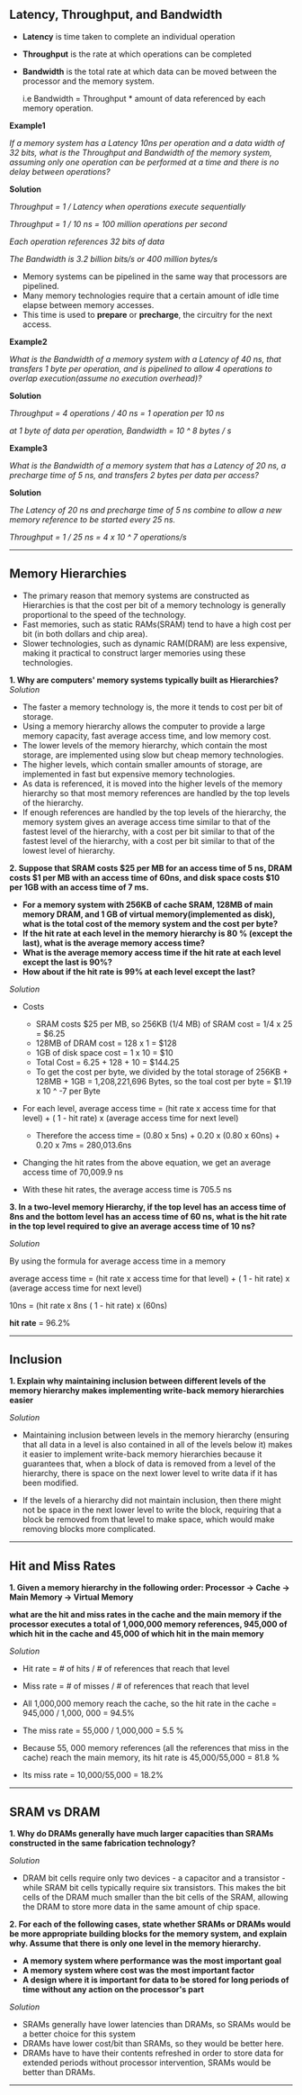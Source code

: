 ## Latency, Throughput, and Bandwidth

- **Latency** is time taken to complete an individual operation
- **Throughput** is the rate at which operations can be completed
- **Bandwidth** is the total rate at which data can be moved between the processor and the memory system.

    i.e Bandwidth = Throughput * amount of data referenced by each memory operation.


**Example1**

*If a memory system has a Latency 10ns per operation and a data width of 32 bits, what is the Throughput and Bandwidth of the memory system,
assuming only one operation can be performed at a time and there is no delay between operations?*


**Solution**

*Throughput = 1 / Latency   when operations execute sequentially*

*Throughput = 1 / 10 ns = 100 million operations per second*

*Each operation references 32 bits of data*

*The Bandwidth is 3.2 billion bits/s or 400 million bytes/s*


- Memory systems can be pipelined in the same way that processors are pipelined.
- Many memory technologies require that a certain amount of idle time elapse between memory accesses.
- This time is used to **prepare** or **precharge**, the circuitry for the next access.

**Example2**

*What is the Bandwidth of a memory system with a Latency of 40 ns, that transfers 1 byte per operation, and is pipelined to allow 4 operations 
to overlap execution(assume no execution overhead)?*

**Solution**

*Throughput = 4 operations / 40 ns = 1 operation per 10 ns*

*at 1 byte of data per operation, Bandwidth = 10 ^ 8 bytes / s*


**Example3**

*What is the Bandwidth of a memory system that has a Latency of 20 ns, a precharge time of 5 ns, and transfers 2 bytes per data per access?*

**Solution**

*The Latency of 20 ns and precharge time of 5 ns combine to allow a new memory reference to be started every 25 ns.*

*Throughput = 1 / 25 ns = 4 x 10 ^ 7 operations/s*


_________________________________________________________________________________________
## Memory Hierarchies

- The primary reason that memory systems are constructed as Hierarchies is that the cost per bit of a memory technology is generally proportional to the speed of the technology.
- Fast memories, such as static RAMs(SRAM) tend to have a high cost per bit (in both dollars and chip area).
- Slower technologies, such as dynamic RAM(DRAM) are less expensive, making it practical to construct larger memories using these technologies.

**1. Why are computers' memory systems typically built as Hierarchies?**
*Solution*

- The faster a memory technology is, the more it tends to cost per bit of storage. 
- Using a memory hierarchy allows the computer to provide a large memory capacity, fast average access time, and low memory cost.
- The lower levels of the memory hierarchy, which contain the most storage, are implemented using slow but cheap memory technologies.
- The higher levels,  which contain smaller amounts of storage, are implemented in fast but expensive memory technologies.
- As data is referenced, it is moved into the higher levels of the memory hierarchy so that most memory references are handled by the top levels of the hierarchy.
- If enough references are handled by the top levels of the hierarchy, the memory system gives an average access time similar to that of the fastest level of the hierarchy, with a cost per bit similar to that of the fastest level of the hierarchy, with a cost per bit similar to that of the lowest level of hierarchy.


**2. Suppose that SRAM costs $25 per MB for an access time of 5 ns, DRAM costs $1 per MB with an access time of 60ns, and disk space costs $10 per 1GB with an access time of 7 ms.**

- **For a memory system with 256KB of cache SRAM, 128MB of main memory DRAM, and 1 GB of virtual memory(implemented as disk), what is the total cost of the memory system and the cost per byte?**
- **If the hit rate at each level in the memory hierarchy is 80 % (except the last), what is the average memory access time?**
- **What is the average memory access time if the hit rate at each level except the last is 90%?**
- **How about if the hit rate is 99% at each level except the last?**

*Solution*

- Costs
    - SRAM costs $25 per MB, so 256KB (1/4 MB) of SRAM cost = 1/4 x 25 = $6.25
    - 128MB of DRAM cost = 128 x 1 = $128
    - 1GB of disk space cost = 1 x 10 = $10
    - Total Cost = 6.25 + 128 + 10 = $144.25
    - To get the cost per byte, we divided by the total storage of 256KB + 128MB + 1GB = 1,208,221,696 Bytes, so the toal cost per byte = $1.19 x 10 ^ -7 per Byte
    
- For each level, average access time = (hit rate x access time for that level) + ( 1 - hit rate) x (average access time for next level)
    - Therefore the access time = (0.80 x 5ns) + 0.20 x (0.80 x 60ns) + 0.20 x 7ms = 280,013.6ns
    
- Changing the hit rates from the above equation, we get an average access time of 70,009.9 ns

- With these hit rates, the average access time is 705.5 ns



**3. In a two-level memory Hierarchy, if the top level has an access time of 8ns and the bottom level has an access time of 60 ns, what is the hit rate in the top level required to give an average access time of 10 ns?**

*Solution*

By using the formula for average access time in a memory

average access time = (hit rate x access time for that level) + ( 1 - hit rate) x (average access time for next level)

10ns = (hit rate x 8ns ( 1 - hit rate) x (60ns)

**hit rate** = 96.2%


______________________________________________________________________________________________

## Inclusion

**1. Explain why maintaining inclusion between different levels of the memory hierarchy makes implementing write-back memory hierarchies easier**

*Solution*

- Maintaining inclusion between levels in the memory hierarchy (ensuring that all data in a level is also contained in all of the levels below it) makes it easier to implement write-back memory hierarchies because it guarantees that, when a block of data is removed from a level of the hierarchy, there is space on the next lower level to write data if it has been modified.

- If the levels of a hierarchy did not maintain inclusion, then there might not be space in the next lower level to write the block, requiring that a block be removed from that level to make space, which would make removing blocks more complicated.


_____________________________________________________________________________________________________________

## Hit and Miss Rates

**1. Given a memory hierarchy in the following order: Processor -> Cache -> Main Memory -> Virtual Memory**

**what are the hit and miss rates in the cache and the main memory if the processor executes a total of 1,000,000 memory references, 945,000 of which hit in the cache and 45,000 of which hit in the main memory**

*Solution*

- Hit rate = # of hits / # of references that reach that level
- Miss rate = # of misses / # of references that reach that level 
- All 1,000,000 memory reach the cache, so the hit rate in the cache = 945,000 / 1,000, 000 = 94.5%
- The miss rate = 55,000 / 1,000,000 = 5.5 %

- Because 55, 000 memory references (all the references that miss in the cache) reach the main memory, its hit rate is 45,000/55,000 = 81.8 %
- Its miss rate = 10,000/55,000 = 18.2%
               
___________________________________________________________________________________________________________________

## SRAM vs DRAM

**1. Why do DRAMs generally have much larger capacities than SRAMs constructed in the same fabrication technology?**

*Solution*
- DRAM bit cells require only two devices - a capacitor and a transistor - while SRAM bit cells typically require six transistors. This makes the bit cells of the DRAM much smaller than the bit cells of the SRAM, allowing the DRAM  to store more data in the same amount of chip space. 

**2. For each of the following cases, state whether SRAMs or DRAMs would be more appropriate building blocks for the memory system, and explain why. Assume that there is only one level in the memory hierarchy.**
- **A memory system where performance was the most important goal**
- **A memory system where cost was the most important factor**
- **A design where it is important for data to be stored for long periods of time without any action on the processor's part**

*Solution*

- SRAMs generally have lower latencies than DRAMs, so SRAMs would be a better choice for this system
- DRAMs have lower cost/bit than SRAMs, so they would be better here.
- DRAMs have to have their contents refreshed in order to store data for extended periods without processor intervention, SRAMs would be better than DRAMs.

__________________________________________________________________________________________________________________
